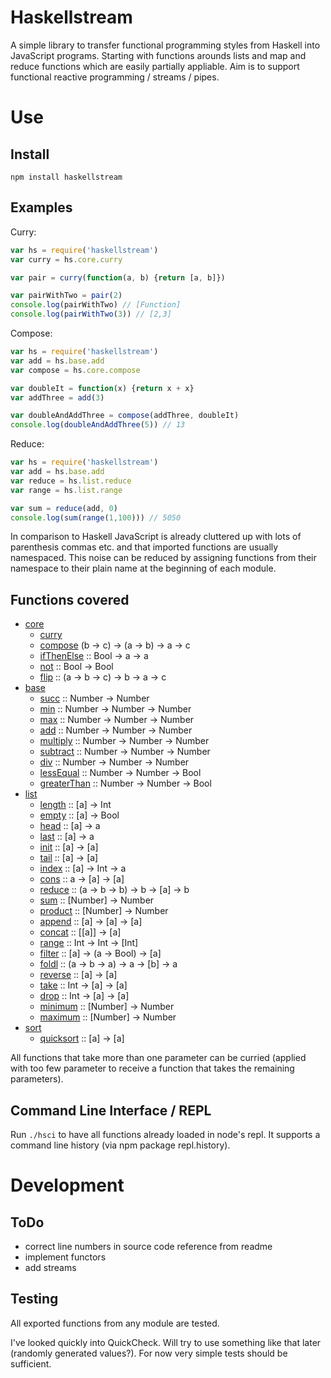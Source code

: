 Haskellstream
=============

A simple library to transfer functional programming styles from Haskell into 
JavaScript programs. Starting with functions arounds lists and map and reduce
functions which are easily partially appliable. Aim is to support functional
reactive programming / streams / pipes.

Use
===

Install
-------

    npm install haskellstream

Examples
--------

Curry:

```JavaScript
var hs = require('haskellstream')
var curry = hs.core.curry

var pair = curry(function(a, b) {return [a, b]})

var pairWithTwo = pair(2)
console.log(pairWithTwo) // [Function]
console.log(pairWithTwo(3)) // [2,3]
```

Compose:

```JavaScript
var hs = require('haskellstream')
var add = hs.base.add
var compose = hs.core.compose

var doubleIt = function(x) {return x + x}
var addThree = add(3)

var doubleAndAddThree = compose(addThree, doubleIt)
console.log(doubleAndAddThree(5)) // 13
```

Reduce:

```JavaScript
var hs = require('haskellstream')
var add = hs.base.add
var reduce = hs.list.reduce
var range = hs.list.range

var sum = reduce(add, 0)
console.log(sum(range(1,100))) // 5050
```

In comparison to Haskell JavaScript is already cluttered up with lots of
parenthesis commas etc. and that imported functions are usually namespaced. This
noise can be reduced by assigning functions from their namespace to their plain
name at the beginning of each module.


Functions covered
-----------------

* [core](lib/core.js)
  * [curry](lib/core.js#L12)
  * [compose](lib/core.js#L32) (b -> c) -> (a -> b) -> a -> c
  * [ifThenElse](lib/core.js#L40) :: Bool -> a -> a
  * [not](lib/core.js#L52) :: Bool -> Bool
  * [flip](lib/core.js#L61) :: (a -> b -> c) -> b -> a -> c
* [base](lib/base.js)
  * [succ](lib/base.js#L3) :: Number -> Number
  * [min](lib/base.js#L8) :: Number -> Number -> Number
  * [max](lib/base.js#L17) :: Number -> Number -> Number
  * [add](lib/base.js#L26) :: Number -> Number -> Number
  * [multiply](lib/base.js#L31) :: Number -> Number -> Number
  * [subtract](lib/base.js#L36) :: Number -> Number -> Number
  * [div](lib/base.js#L41) :: Number -> Number -> Number
  * [lessEqual](lib/base.js#L46) :: Number -> Number -> Bool
  * [greaterThan](lib/base.js#L51) :: Number -> Number -> Bool
* [list](lib/list.js)
  * [length](lib/list.js#L8) :: [a] -> Int
  * [empty](lib/list.js#L13) :: [a] -> Bool
  * [head](lib/list.js#L18) :: [a] -> a
  * [last](lib/list.js#L23) :: [a] -> a
  * [init](lib/list.js#L28) :: [a] -> [a]
  * [tail](lib/list.js#L33) :: [a] -> [a]
  * [index](lib/list.js#L38) :: [a] -> Int -> a
  * [cons](lib/list.js#L43) :: a -> [a] -> [a]
  * [reduce](lib/list.js#L48) :: (a -> b -> b) -> b -> [a] -> b
  * [sum](lib/list.js#L57) :: [Number] -> Number
  * [product](lib/list.js#L60) :: [Number] -> Number
  * [append](lib/list.js#L63) :: [a] -> [a] -> [a]
  * [concat](lib/list.js#L68) :: [[a]] -> [a]
  * [range](lib/list.js#L71) :: Int -> Int -> [Int]
  * [filter](lib/list.js#L84) :: [a] -> (a -> Bool) -> [a]
  * [foldl](lib/list.js#L99) :: (a -> b -> a) -> a -> [b] -> a
  * [reverse](lib/list.js#L110) :: [a] -> [a]
  * [take](lib/list.js#L113) :: Int -> [a] -> [a]
  * [drop](lib/list.js#L124) :: Int -> [a] -> [a]
  * [minimum](lib/list.js#L133) :: [Number] -> Number
  * [maximum](lib/list.js#L136) :: [Number] -> Number
* [sort](lib/sort.js)
  * [quicksort](lib/sort.js#L9) :: [a] -> [a]


All functions that take more than one parameter can be curried (applied with too
few parameter to receive a function that takes the remaining parameters).

Command Line Interface / REPL
-----------------------------

Run `./hsci` to have all functions already loaded in node's repl. It supports a
command line history (via npm package repl.history).


Development
===========

ToDo
----

* correct line numbers in source code reference from readme
* implement functors
* add streams

Testing
-------

All exported functions from any module are tested.

I've looked quickly into QuickCheck. Will try to use something like that later
(randomly generated values?). For now very simple tests should be sufficient.
